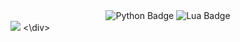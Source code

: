 <div align="center">
  <img src="https://i.imghippo.com/files/waukV1717385749.jpg" alt="" border="0">
</div>

<div align="center" id="badges">
  <img alt="Python Badge" src="https://img.shields.io/badge/Python-gray?style=for-the-badge&logo=python&logoColor=white&logoSize=auto"/>
  <img alt="Lua Badge" src="https://img.shields.io/badge/lua-gray?style=for-the-badge&logo=lua&logoColor=white&logoSize=auto"/>
</div>
<div>
  <img src="https://wakatime.com/share/@9eb04d31-1e1f-4f2b-9d7c-bdeda3676a99/743a7a41-3d23-43ed-977a-c517628a17cd.svg/">
<\div>
